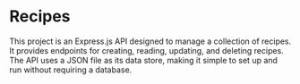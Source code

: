 # Recipes
This project is an Express.js API designed to manage a collection of recipes. It provides endpoints for creating, reading, updating, and deleting recipes. The API uses a JSON file as its data store, making it simple to set up and run without requiring a database.
